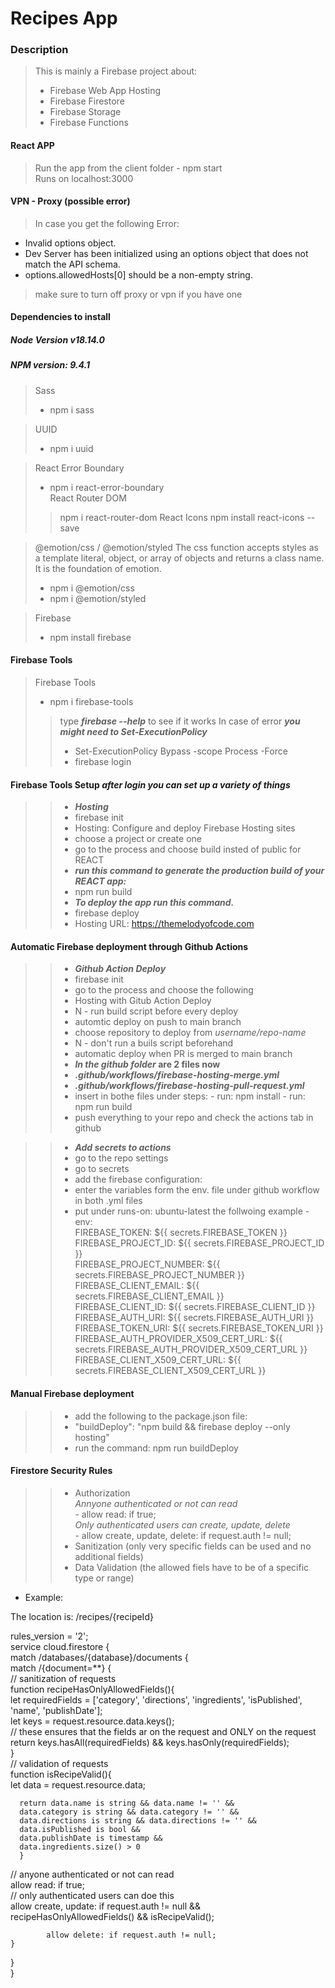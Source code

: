 # Recipes App

### Description
> This is mainly a Firebase project about:  
> - Firebase Web App Hosting  
> - Firebase Firestore  
> - Firebase Storage  
> - Firebase Functions  

#### React APP
> Run the app from the client folder - npm start  
> Runs on localhost:3000  

#### VPN - Proxy (possible error)
> In case you get the following Error:  
 - Invalid options object. 
 - Dev Server has been initialized using an options object that does not match the API schema.    
 - options.allowedHosts[0] should be a non-empty string.  
> make sure to turn off proxy or vpn if you have one


#### Dependencies to install
##### Node Version v18.14.0
##### NPM version: 9.4.1

> Sass  
> - npm i sass  

> UUID  
> - npm i uuid   

> React Error Boundary    
> - npm i react-error-boundary  
> React Router DOM 
>> npm i react-router-dom 
> React Icons
>> npm install react-icons --save

> @emotion/css / @emotion/styled
> The css function accepts styles as a template literal, object, or array of objects and returns a class name. It is the foundation of emotion.  
> - npm i @emotion/css  
> - npm i @emotion/styled  

> Firebase
> - npm install firebase  

#### Firebase Tools  
> Firebase Tools  
> - npm i firebase-tools 
>> type ***firebase --help*** to see if it works 
>> In case of error ***you might need to Set-ExecutionPolicy***  
>> - Set-ExecutionPolicy Bypass -scope Process -Force  
>> - firebase login  
#### Firebase Tools Setup ***after login you can set up a variety of things***     
>> - ***Hosting***     
>> - firebase init  
>> - Hosting: Configure and deploy Firebase Hosting sites 
>> - choose a project or create one 
>> - go to the process and choose build insted of public for REACT  
>> - ***run this command to generate the production build of your REACT app:***  
>> - npm run build  
>> - ***To deploy the app run this command.***  
>> - firebase deploy  
>> - Hosting URL: https://themelodyofcode.com
  
#### Automatic Firebase deployment through Github Actions   
>> - ***Github Action Deploy***     
>> - firebase init  
>> - go to the process and choose the following  
>> - Hosting with Gitub Action Deploy  
>> - N - run build script before every deploy
>> - automtic deploy on push to main branch  
>> - choose repository to deploy from *username/repo-name*  
>> - N - don't run a buils script beforehand  
>> - automatic deploy when PR is merged to main branch
>> - ***In the github folder* are 2 files now**  
>> - ***.github/workflows/firebase-hosting-merge.yml***
>> - ***.github/workflows/firebase-hosting-pull-request.yml***
>> - insert in bothe files under steps:
      - run: npm install
      - run: npm run build
>> - push everything to your repo and check the actions tab in github  
  
>> - ***Add secrets to actions***  
>> - go to the repo settings  
>> - go to secrets  
>> - add the firebase configuration:  
>> - enter the variables form the env. file under github workflow in both .yml files  
>> - put under runs-on: ubuntu-latest the follwoing example
      - env:  
            FIREBASE_TOKEN: ${{ secrets.FIREBASE_TOKEN }}  
            FIREBASE_PROJECT_ID: ${{ secrets.FIREBASE_PROJECT_ID }}  
            FIREBASE_PROJECT_NUMBER: ${{ secrets.FIREBASE_PROJECT_NUMBER }}  
            FIREBASE_CLIENT_EMAIL: ${{ secrets.FIREBASE_CLIENT_EMAIL }}  
            FIREBASE_CLIENT_ID: ${{ secrets.FIREBASE_CLIENT_ID }}  
            FIREBASE_AUTH_URI: ${{ secrets.FIREBASE_AUTH_URI }}  
            FIREBASE_TOKEN_URI: ${{ secrets.FIREBASE_TOKEN_URI }}  
            FIREBASE_AUTH_PROVIDER_X509_CERT_URL: ${{ secrets.FIREBASE_AUTH_PROVIDER_X509_CERT_URL }}  
            FIREBASE_CLIENT_X509_CERT_URL: ${{ secrets.FIREBASE_CLIENT_X509_CERT_URL }}  
  
#### Manual Firebase deployment  
>> - add the following to the package.json file:  
>> - "buildDeploy": "npm build && firebase deploy --only hosting"  
>> - run the command: npm run buildDeploy  


#### Firestore Security Rules  
>> - Authorization  
      *Annyone authenticated or not can read*     
      - allow read: if true;  
      *Only authenticated users can create, update, delete*    
      - allow create, update, delete: if request.auth != null;  
>> -  Sanitization  (only very specific fields can be used and no additional fields)
>> -  Data Validation (the allowed fiels have to be of a specific type or range)  
-  Example:  
  
The location is: 
/recipes/{recipeId}

rules_version = '2';  
service cloud.firestore {  
  match /databases/{database}/documents {  
    match /{document=**} {  
// sanitization of requests  
     function recipeHasOnlyAllowedFields(){  
      let requiredFields = ['category', 'directions', 'ingredients', 'isPublished', 'name', 'publishDate'];  
      let keys = request.resource.data.keys();  
// these ensures that the fields ar on the request and ONLY on the request   
      return keys.hasAll(requiredFields) && keys.hasOnly(requiredFields);  
			}  
// validation of requests  
      function isRecipeValid(){  
      let data = request.resource.data;  
      
      return data.name is string && data.name != '' &&  
      data.category is string && data.category != '' &&  
      data.directions is string && data.directions != '' &&  
      data.isPublished is bool &&  
      data.publishDate is timestamp &&  
      data.ingredients.size() > 0                    
      }
// anyone authenticated or not can read  
      allow read: if true;  
// only authenticated users can doe this     
       allow create, update: if request.auth != null && recipeHasOnlyAllowedFields() && isRecipeValid();  
       
			allow delete: if request.auth != null;  
    }  
  }  
}  
